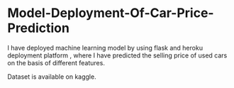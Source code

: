 # Model-Deployment-Of-Car-Price-Prediction
I have deployed machine learning model by using flask and heroku deployment platform , where I have predicted the selling price of used cars on the basis of different features.

Dataset is available on kaggle.
